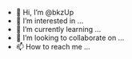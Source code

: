 - 👋 Hi, I’m @bkzUp
- 👀 I’m interested in ...
- 🌱 I’m currently learning ...
- 💞️ I’m looking to collaborate on ...
- 📫 How to reach me ...

<!---
bkzUp/bkzUp is a ✨ special ✨ repository because its `README.md` (this file) appears on your GitHub profile.
You can click the Preview link to take a look at your changes.
--->
